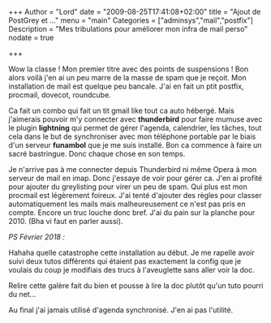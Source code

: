 +++
Author = "Lord"
date = "2009-08-25T17:41:08+02:00"
title = "Ajout de PostGrey et …"
menu = "main"
Categories = ["adminsys","mail","postfix"]
Description = "Mes tribulations pour améliorer mon infra de mail perso"
nodate = true

+++

Wow la classe !
Mon premier titre avec des points de suspensions !
Bon alors voilà j'en ai un peu marre de la masse de spam que je reçoit.
Mon installation de mail est quelque peu bancale.
J'ai en fait un ptit postfix, procmail, dovecot, roundcube.

Ca fait un combo qui fait un tit gmail like tout ca auto hébergé.
Mais j'aimerais pouvoir m'y connecter avec **thunderbird** pour faire mumuse avec le plugin **lightning** qui permet de gérer l'agenda, calendrier, les tâches, tout cela dans le but de synchroniser avec mon téléphone portable par le biais d'un serveur **funambol** que je me suis installé.
Bon ca commence à faire un sacré bastringue.
Donc chaque chose en son temps.

Je n'arrive pas à me connecter depuis Thunderbird ni même Opera à mon serveur de mail en imap.
Donc j'essaye de voir pour gérer ca.
J'en ai profité pour ajouter du greylisting pour virer un peu de spam.
Qui plus est mon procmail est légèrement foireux.
J'ai tenté d'ajouter des règles pour classer automatiquement les mails mais malheureusement ce n'est pas pris en compte.
Encore un truc louche donc bref.
J'ai du pain sur la planche pour 2010.
(Bha vi faut en parler aussi).

*PS Février 2018 :*

Hahaha quelle catastrophe cette installation au début.
Je me rapelle avoir suivi deux tutos différents qui étaient pas exactement la config que je voulais du coup je modifiais des trucs à l'aveuglette sans aller voir la doc.

Relire cette galère fait du bien et pousse à lire la doc plutôt qu'un tuto pourri du net…

Au final j'ai jamais utilisé d'agenda synchronisé.
J'en ai pas l'utilité.

